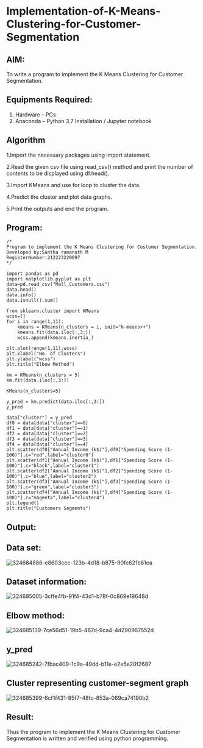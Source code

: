 # Implementation-of-K-Means-Clustering-for-Customer-Segmentation

## AIM:
To write a program to implement the K Means Clustering for Customer Segmentation.

## Equipments Required:
1. Hardware – PCs
2. Anaconda – Python 3.7 Installation / Jupyter notebook

## Algorithm
1.Import the necessary packages using import statement.

2.Read the given csv file using read_csv() method and print the number of contents to be displayed using df.head().

3.Import KMeans and use for loop to cluster the data.

4.Predict the cluster and plot data graphs.

5.Print the outputs and end the program.

## Program:
```
/*
Program to implement the K Means Clustering for Customer Segmentation.
Developed by:Santha ramanath M 
RegisterNumber:212223220097  
*/
```
```
import pandas as pd
import matplotlib.pyplot as plt
data=pd.read_csv("Mall_Customers.csv")
data.head()
data.info()
data.isnull().sum()

from sklearn.cluster import KMeans
wcss=[]
for i in range(1,11):
    kmeans = KMeans(n_clusters = i, init="k-means++")
    kmeans.fit(data.iloc[:,3:])
    wcss.append(kmeans.inertia_)
```
```
plt.plot(range(1,11),wcss)
plt.xlabel("No. of Clusters")
plt.ylabel("wcss")
plt.title("Elbow Method")

km = KMeans(n_clusters = 5)
km.fit(data.iloc[:,3:])

KMeans(n_clusters=5)

y_pred = km.predict(data.iloc[:,3:])
y_pred

data["cluster"] = y_pred
df0 = data[data["cluster"]==0]
df1 = data[data["cluster"]==1]
df2 = data[data["cluster"]==2]
df3 = data[data["cluster"]==3]
df4 = data[data["cluster"]==4]
plt.scatter(df0["Annual Income (k$)"],df0["Spending Score (1-100)"],c="red",label="cluster0")
plt.scatter(df1["Annual Income (k$)"],df1["Spending Score (1-100)"],c="black",label="cluster1")
plt.scatter(df2["Annual Income (k$)"],df2["Spending Score (1-100)"],c="blue",label="cluster2")
plt.scatter(df3["Annual Income (k$)"],df3["Spending Score (1-100)"],c="green",label="cluster3")
plt.scatter(df4["Annual Income (k$)"],df4["Spending Score (1-100)"],c="magenta",label="cluster4")
plt.legend()
plt.title("Customers Segments")
```

## Output:
## Data set:

![324684886-e8603cec-123b-4d18-b875-90fc621b61ea](https://github.com/Santharamanath/Implementation-of-K-Means-Clustering-for-Customer-Segmentation/assets/149035289/07f41458-08b0-4fda-bcb5-01279ab31016)


## Dataset information:


![324685005-3cffe4fb-91f4-43d1-b78f-0c869e19648d](https://github.com/Santharamanath/Implementation-of-K-Means-Clustering-for-Customer-Segmentation/assets/149035289/2c19d6c1-c079-4b99-9b98-e773d4650ba6)


## Elbow method:

![324685139-7ce56d51-19b5-467d-9ca4-4d290967552d](https://github.com/Santharamanath/Implementation-of-K-Means-Clustering-for-Customer-Segmentation/assets/149035289/40cf1f1d-e519-411f-a586-fce4298622dc)



## y_pred

![324685242-7fbac409-1c9a-49dd-b11e-e2e5e20f2687](https://github.com/Santharamanath/Implementation-of-K-Means-Clustering-for-Customer-Segmentation/assets/149035289/5cd2385e-d60d-450e-8f8b-d7723a5dcd75)


## Cluster representing customer-segment graph

![324685399-6cf1f431-85f7-48fc-853a-069ca74190b2](https://github.com/Santharamanath/Implementation-of-K-Means-Clustering-for-Customer-Segmentation/assets/149035289/30e9eb47-fa41-4582-83d6-7bc08b09ab5c)



## Result:
Thus the program to implement the K Means Clustering for Customer Segmentation is written and verified using python programming.
